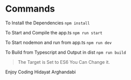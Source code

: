 # Commands
To Install the Dependencies
`npm install`

To Start and Compile the app.ts
`npm run start`

To Start nodemon and run from app.ts
`npm run dev`

To Build from Typescript and Output in dist
`npm run build`

> The Target is Set to ES6 You Can Change it.

Enjoy Coding 
Hidayat Arghandabi

